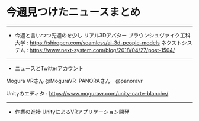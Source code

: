 # 今週見つけたニュースまとめ

---

- 今週と言いつつ先週のを少し
リアル3Dアバター
ブラウンシュヴァイク工科大学 : https://shiropen.com/seamless/ai-3d-people-models
ネクストシステム : https://www.next-system.com/blog/2018/04/27/post-1504/

---

- ニュースとTwitterアカウント

Mogura VRさん @MoguraVR ‏
PANORAさん　@panoravr

Unityのエディタ : https://www.moguravr.com/unity-carte-blanche/

---

- 作業の進捗
UnityによるVRアプリケーション開発
